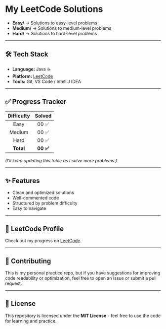 # My LeetCode Solutions

- **Easy/** $\rightarrow$ Solutions to easy-level problems
- **Medium/** $\rightarrow$ Solutions to medium-level problems
- **Hard/** $\rightarrow$ Solutions to hard-level problems

---

## 🛠 Tech Stack

- **Language:** Java ☕
- **Platform:** [LeetCode](https://leetcode.com/)
- **Tools:** Git, VS Code / IntelliJ IDEA

---

## ✅ Progress Tracker

| Difficulty |  Solved  |
| :---: |:--------:|
| Easy |   00 ✅   |
| Medium |   00 ✅   |
| Hard |   00 ✅   |
| **Total** | **00 ✅** |

*(I'll keep updating this table as I solve more problems.)*

---

## ✨ Features

- Clean and optimized solutions
- Well-commented code
- Structured by problem difficulty
- Easy to navigate

---

## 🚀 LeetCode Profile

Check out my progress on [LeetCode](https://github.com/sharmadhrv).

---

## 🧡 Contributing

This is my personal practice repo, but if you have suggestions for improving code readability or optimization, feel free to open an issue or submit a pull request.

---

## 📜 License

This repository is licensed under the **MIT License** - feel free to use the code for learning and practice.